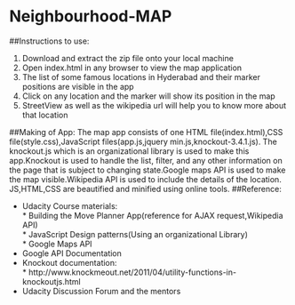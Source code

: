 # Neighbourhood-MAP
##Instructions to use:
<ol>
<li>Download and extract the zip file onto your local machine</li>
<li>Open index.html in any browser to view the map application</li>
<li>The list of some famous locations in Hyderabad and their marker positions are visible in the app</li>
<li>Click on any location and the marker will show its position in the map</li>
<li>StreetView as well as the wikipedia url will help you to know more about that location</li>
</ol>
##Making of App:
The map app consists of one HTML file(index.html),CSS file(style.css),JavaScript files(app.js,jquery min.js,knockout-3.4.1.js).
The knockout.js which is an organizational library is used to make this app.Knockout is used to handle the list, filter, and any other information on the page that is subject to changing state.Google maps API is used to make the map visible.Wikipedia API is used to include the details of the location. JS,HTML,CSS are beautified and minified using online tools.
##Reference:
<ul>
<li>Udacity Course materials:<br>
* Building the Move Planner App(reference for AJAX request,Wikipedia API)<br>
* JavaScript Design patterns(Using an organizational Library)<br>
* Google Maps API
</li>

<li>Google API Documentation</li>
<li>Knockout documentation: <br>
* http://www.knockmeout.net/2011/04/utility-functions-in-knockoutjs.html
</li>
<li>Udacity Discussion Forum and the mentors</li>

</ul>


